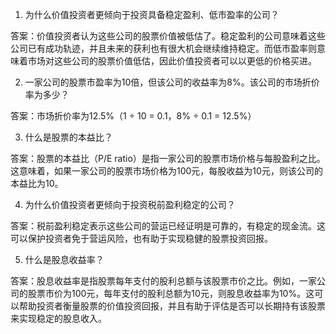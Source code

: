 

1. 为什么价值投资者更倾向于投资具备稳定盈利、低市盈率的公司？

答案：价值投资者认为这些公司的股票价值被低估了。稳定盈利的公司意味着这些公司已有成功轨迹，并且未来的获利也有很大机会继续维持稳定。而低市盈率则意味着市场对这些公司的股票价值低估，因此价值投资者可以以更低的价格买进。

2. 一家公司的股票市盈率为10倍，但该公司的收益率为8%。该公司的市场折价率为多少？

答案：市场折价率为12.5%（1 ÷ 10 = 0.1，8% ÷ 0.1 = 12.5%）

3. 什么是股票的本益比？

答案：股票的本益比（P/E ratio）是指一家公司的股票市场价格与每股盈利之比。这意味着，如果一家公司的股票市场价格为100元，每股收益为10元，则该公司的本益比为10。

4. 为什么价值投资者更倾向于投资税前盈利稳定的公司？

答案：税前盈利稳定表示这些公司的营运已经证明是可靠的，有稳定的现金流。这可以保护投资者免于营运风险，也有助于实现稳健的股票投资回报。

5. 什么是股息收益率？

答案：股息收益率是指股票每年支付的股利总额与该股票市价之比。例如，一家公司的股票市价为100元，每年支付的股利总额为10元，则股息收益率为10%。这可以帮助投资者衡量股票的价值投资回报，并且有助于评估是否可以长期持有该股票来实现稳定的股息收入。